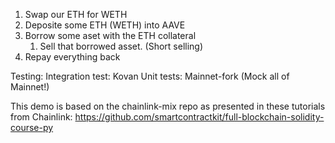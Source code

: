 1. Swap our ETH for WETH
2. Deposite some ETH (WETH) into AAVE
3. Borrow some aset with the ETH collateral
    1. Sell that borrowed asset. (Short selling)
4. Repay everything back

Testing:
Integration test: Kovan
Unit tests: Mainnet-fork (Mock all of Mainnet!)

This demo is based on the chainlink-mix repo as presented in these tutorials from Chainlink: https://github.com/smartcontractkit/full-blockchain-solidity-course-py
